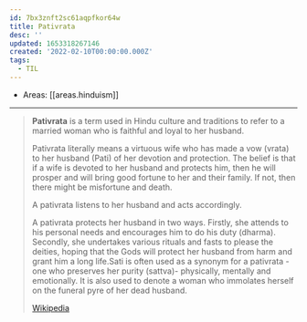 ```yaml
---
id: 7bx3znft2sc61aqpfkor64w
title: Pativrata
desc: ''
updated: 1653318267146
created: '2022-02-10T00:00:00.000Z'
tags:
  - TIL
---
```


- Areas: [[areas.hinduism]]

---

> **Pativrata** is a term used in Hindu culture and traditions to refer to a married woman who is faithful and loyal to her husband.
>
> Pativrata literally means a virtuous wife who has made a vow (vrata) to her husband (Pati) of her devotion and protection. The belief is that if a wife is devoted to her husband and protects him, then he will prosper and will bring good fortune to her and their family. If not, then there might be misfortune and death.
>
> A pativrata listens to her husband and acts accordingly.
>
> A pativrata protects her husband in two ways. Firstly, she attends to his personal needs and encourages him to do his duty (dharma). Secondly, she undertakes various rituals and fasts to please the deities, hoping that the Gods will protect her husband from harm and grant him a long life.Sati is often used as a synonym for a pativrata -one who preserves her purity (sattva)- physically, mentally and emotionally. It is also used to denote a woman who immolates herself on the funeral pyre of her dead husband.
>
> [Wikipedia](https://en.wikipedia.org/wiki/Pativrata)
